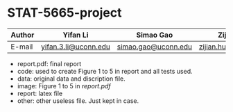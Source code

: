 # STAT-5665-project

|Author|Yifan Li            |Simao Gao          |Zijian Huang        |
|------|--------------------|-------------------|--------------------|
|E-mail|yifan.3.li@uconn.edu|simao.gao@uconn.edu|zijian.huang@uconn.edu

- report.pdf: final report
- code: used to create Figure 1 to 5 in report and all tests used.
- data: original data and discription file.
- image: Figure 1 to 5 in *report.pdf*
- report: latex file
- other: other useless file. Just kept in case.
	